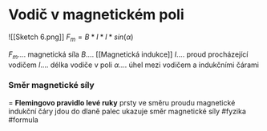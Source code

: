 # Vodič v magnetickém poli
![[Sketch 6.png]]
${F_m = B * I * l * sin(\alpha)}$

${F_m}$.... magnetická síla
${B}$.... [[Magnetická indukce]]
${I}$.... proud procházející vodičem
${l}$.... délka vodiče v poli
${\alpha}$.... úhel mezi vodičem a indukčními čárami
### Směr magnetické síly
= **Flemingovo pravidlo levé ruky**
prsty ve směru proudu
magnetické indukční čáry jdou do dlaně
palec ukazuje směr magnetické síly
#fyzika #formula 